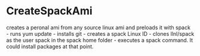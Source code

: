 # CreateSpackAmi

creates a peronal ami from any source linux ami and preloads it with spack  
	- runs yum update
	- installs git
	- creates a spack Linux ID
	- clones llnl/spack as the user spack in the spack home folder
	- executes a spack command. It could install packages at that point.


